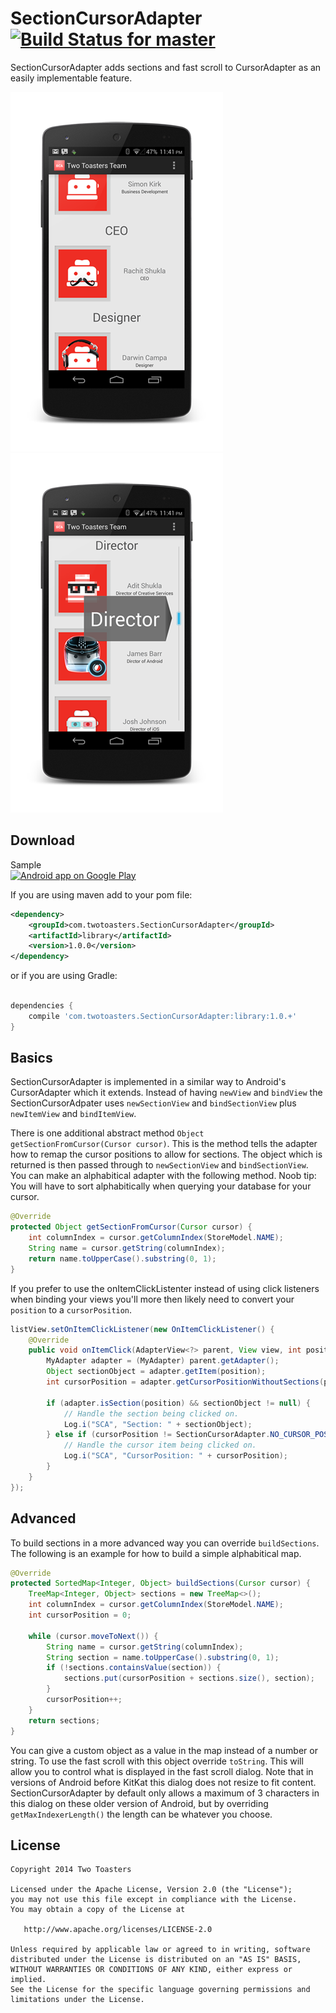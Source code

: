 # SectionCursorAdapter &nbsp;&nbsp; [![Build Status for master](https://travis-ci.org/twotoasters/SectionCursorAdapter.svg?branch=master)](https://travis-ci.org/twotoasters/SectionCursorAdapter)
SectionCursorAdapter adds sections and fast scroll to CursorAdapter as an easily implementable feature.

![sections](screenshots/sections.png)      ![dialog](screenshots/dialog.png)

## Download

Sample
<br />
<a href="https://play.google.com/store/apps/details?id=com.twotoasters.sectioncursoradaptersample">
  <img alt="Android app on Google Play"
       src="https://developer.android.com/images/brand/en_app_rgb_wo_45.png" />
</a>

If you are using maven add to your pom file:
```xml
<dependency>
    <groupId>com.twotoasters.SectionCursorAdapter</groupId>
    <artifactId>library</artifactId>
    <version>1.0.0</version>
</dependency>
```

or if you are using Gradle:

```groovy

dependencies {
    compile 'com.twotoasters.SectionCursorAdapter:library:1.0.+'
}
```

## Basics
SectionCursorAdapter is implemented in a similar way to Android's CursorAdapter which it extends. Instead of having `newView` and `bindView` the SectionCursorAdpater uses `newSectionView` and `bindSectionView` plus `newItemView` and `bindItemView`. 

There is one additional abstract method `Object getSectionFromCursor(Cursor cursor)`. This is the method tells the adapter how to remap the cursor positions to allow for sections. The object which is returned is then passed through to `newSectionView` and `bindSectionView`. You can make an alphabitical adapter with the following method. Noob tip: You will have to sort alphabitically when querying your database for your cursor.
```java
@Override
protected Object getSectionFromCursor(Cursor cursor) {
    int columnIndex = cursor.getColumnIndex(StoreModel.NAME);
    String name = cursor.getString(columnIndex);
    return name.toUpperCase().substring(0, 1);
}
```
If you prefer to use the onItemClickListenter instead of using click listeners when binding your views you'll more then likely need to convert your `position` to a `cursorPosition`.

```java
listView.setOnItemClickListener(new OnItemClickListener() {
    @Override
    public void onItemClick(AdapterView<?> parent, View view, int position, long id) {
        MyAdapter adapter = (MyAdapter) parent.getAdapter();
        Object sectionObject = adapter.getItem(position);
        int cursorPosition = adapter.getCursorPositionWithoutSections(position);

        if (adapter.isSection(position) && sectionObject != null) {
            // Handle the section being clicked on.
            Log.i("SCA", "Section: " + sectionObject);
        } else if (cursorPosition != SectionCursorAdapter.NO_CURSOR_POSITION) {
            // Handle the cursor item being clicked on.
            Log.i("SCA", "CursorPosition: " + cursorPosition);
        }
    }
});
```
## Advanced
To build sections in a more advanced way you can override `buildSections`. The following is an example for how to build a simple alphabitical map.
```java
@Override
protected SortedMap<Integer, Object> buildSections(Cursor cursor) {
    TreeMap<Integer, Object> sections = new TreeMap<>();
    int columnIndex = cursor.getColumnIndex(StoreModel.NAME);
    int cursorPosition = 0;
        
    while (cursor.moveToNext()) {
        String name = cursor.getString(columnIndex);
        String section = name.toUpperCase().substring(0, 1);
        if (!sections.containsValue(section)) {
            sections.put(cursorPosition + sections.size(), section);
        }
        cursorPosition++;
    }
    return sections;
}
```
You can give a custom object as a value in the map instead of a number or string. To use the fast scroll with this object override `toString`. This will allow you to control what is displayed in the fast scroll dialog. Note that in versions of Android before KitKat this dialog does not resize to fit content. SectionCursorAdapter by default only allows a maximum of 3 characters in this dialog on these older version of Android, but by overriding `getMaxIndexerLength()` the length can be whatever you choose.

## License

    Copyright 2014 Two Toasters
    
    Licensed under the Apache License, Version 2.0 (the "License");
    you may not use this file except in compliance with the License.
    You may obtain a copy of the License at
    
       http://www.apache.org/licenses/LICENSE-2.0
       
    Unless required by applicable law or agreed to in writing, software
    distributed under the License is distributed on an "AS IS" BASIS,
    WITHOUT WARRANTIES OR CONDITIONS OF ANY KIND, either express or implied.
    See the License for the specific language governing permissions and
    limitations under the License.
